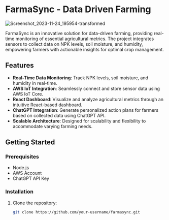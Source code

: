 # FarmaSync - Data Driven Farming

![Screenshot_2023-11-24_195954-transformed](https://github.com/11WALTER11/FarmaSync/assets/81313264/3c0fe970-6983-4175-aca3-234bed42813a)


FarmaSync is an innovative solution for data-driven farming, providing real-time monitoring of essential agricultural metrics. The project integrates sensors to collect data on NPK levels, soil moisture, and humidity, empowering farmers with actionable insights for optimal crop management.

## Features

- **Real-Time Data Monitoring**: Track NPK levels, soil moisture, and humidity in real-time.
- **AWS IoT Integration**: Seamlessly connect and store sensor data using AWS IoT Core.
- **React Dashboard**: Visualize and analyze agricultural metrics through an intuitive React-based dashboard.
- **ChatGPT Integration**: Generate personalized action plans for farmers based on collected data using ChatGPT API.
- **Scalable Architecture**: Designed for scalability and flexibility to accommodate varying farming needs.

## Getting Started

### Prerequisites

- Node.js
- AWS Account
- ChatGPT API Key

### Installation

1. Clone the repository:

   ```bash
   git clone https://github.com/your-username/farmasync.git
